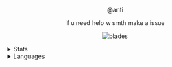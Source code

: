 

<p align="center">
    @anti
<p align="center">
if u need help w smth make a issue

<p align="center">
<img src="https://komarev.com/ghpvc/?username=unwizz&color=red" alt="blades" width="" height="">
</p>

<details>
  <summary>Stats</summary>
  <img src="https://github-readme-stats.vercel.app/api?username=unwizz&theme=dracula" alt="fax">
</details>

<details>
  <summary>Languages</summary>
  <img src="https://github-readme-stats.vercel.app/api/top-langs/?username=unwizz&theme=dracula" alt="fax">
</details>

